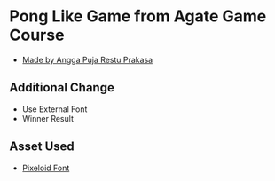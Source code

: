 # Pong Like Game from Agate Game Course

- [Made by Angga Puja Restu Prakasa](https://github.com/kierskies)

## Additional Change
- Use External Font
- Winner Result

## Asset Used
- [Pixeloid Font](https://www.fontspace.com/pixeloid-font-f69232)
